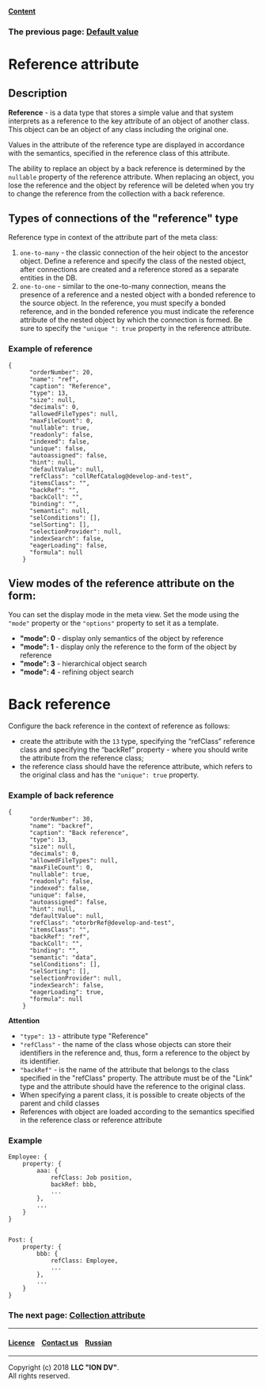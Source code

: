 #### [Content](/docs/en/index.md)

### The previous page: [Default value](atr_default_value.md)  

# Reference attribute

## Description

**Reference** - is a data type that stores a simple value and that system interprets as a reference to the key attribute of an object of another class. This object can be an object of any class including the original one.

Values in the attribute of the reference type are displayed in accordance with the semantics, specified in the reference class of this attribute.

The ability to replace an object by a back reference is determined by the `nullable` property of the reference attribute. When replacing an object, you lose the reference and the object by reference will be deleted when you try to change the reference from the collection with a back reference.

## Types of connections of the "reference" type

Reference type in context of the attribute part of the meta class:

1. `one-to-many` - the classic connection of the heir object to the ancestor object. Define a reference and specify the class of the nested object, after connections are created and a reference stored as a separate entities in the DB.
2. `one-to-one` - similar to the one-to-many connection, means the presence of a reference and a nested object with a bonded reference to the source object. In the reference, you must specify a bonded reference, and in the bonded reference you must indicate the reference attribute of the nested object by which the connection is formed. Be sure to specify the `"unique ": true` property in the reference attribute. 

### Example of reference

```
{
      "orderNumber": 20,
      "name": "ref",
      "caption": "Reference",
      "type": 13,
      "size": null,
      "decimals": 0,
      "allowedFileTypes": null,
      "maxFileCount": 0,
      "nullable": true,
      "readonly": false,
      "indexed": false,
      "unique": false,
      "autoassigned": false,
      "hint": null,
      "defaultValue": null,
      "refClass": "collRefCatalog@develop-and-test",
      "itemsClass": "",
      "backRef": "",
      "backColl": "",
      "binding": "",
      "semantic": null,
      "selConditions": [],
      "selSorting": [],
      "selectionProvider": null,
      "indexSearch": false,
      "eagerLoading": false,
      "formula": null
    }
```  

## View modes of the reference attribute on the form:

You can set the display mode in the meta view. Set the mode using the `"mode"` property or the `"options"` property to set it as a template.

* **"mode": 0** - display only semantics of the object by reference
* **"mode": 1** - display only the reference to the form of the object by reference
* **"mode": 3** - hierarchical object search
* **"mode": 4** - refining object search

# Back reference 

Configure the back reference in the context of reference as follows:
- create the attribute with the `13` type, specifying the “refClass” reference class and specifying the “backRef” property - where you should write the attribute from the reference class;
- the reference class should have the reference attribute, which refers to the original class and has the `"unique": true` property. 

### Example of back reference

```
{
      "orderNumber": 30,
      "name": "backref",
      "caption": "Back reference",
      "type": 13,
      "size": null,
      "decimals": 0,
      "allowedFileTypes": null,
      "maxFileCount": 0,
      "nullable": true,
      "readonly": false,
      "indexed": false,
      "unique": false,
      "autoassigned": false,
      "hint": null,
      "defaultValue": null,
      "refClass": "otorbrRef@develop-and-test",
      "itemsClass": "",
      "backRef": "ref",
      "backColl": "",
      "binding": "",
      "semantic": "data",
      "selConditions": [],
      "selSorting": [],
      "selectionProvider": null,
      "indexSearch": false,
      "eagerLoading": true,
      "formula": null
    }
```  

**Attention**
- `"type": 13` - attribute type "Reference"
- `"refClass"` - the name of the class whose objects can store their identifiers in the reference and, thus, form a reference to the object by its identifier.
- `"backRef"` - is the name of the attribute that belongs to the class specified in the "refClass" property. The attribute must be of the "Link" type and the attribute should have the reference to the original class.
- When specifying a parent class, it is possible to create objects of the parent and child classes
- References with object are loaded according to the semantics specified in the reference class or reference attribute

### Example

```
Employee: {
    property: {
        aaa: {
            refClass: Job position,
            backRef: bbb,
            ...
        },
        ...
    }
}
    
        
Post: {
    property: {
        bbb: {
            refClass: Employee,
            ...
        },    
        ...
    }
}
```


### The next page: [Collection attribute](atr_itemclass_backcoll.md)
--------------------------------------------------------------------------  


 #### [Licence](/LICENSE) &ensp;  [Contact us](https://iondv.com/portal/contacts) &ensp;  [Russian](/docs/ru/2_system_description/metadata_structure/meta_class/atr_ref_backref.md)   &ensp;
<div><img src="https://mc.iondv.com/watch/local/docs/framework" style="position:absolute; left:-9999px;" height=1 width=1 alt="iondv metrics"></div>       



--------------------------------------------------------------------------  

Copyright (c) 2018 **LLC "ION DV"**.      
All rights reserved. 